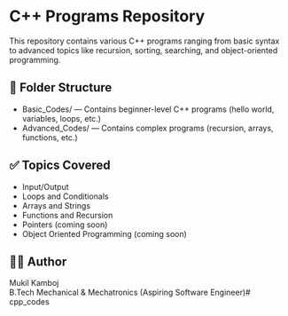 # C++ Programs Repository

This repository contains various C++ programs ranging from basic syntax to advanced topics like recursion, sorting, searching, and object-oriented programming.

## 📁 Folder Structure

- Basic_Codes/ — Contains beginner-level C++ programs (hello world, variables, loops, etc.)
- Advanced_Codes/ — Contains complex programs (recursion, arrays, functions, etc.)

## ✅ Topics Covered

- Input/Output
- Loops and Conditionals
- Arrays and Strings
- Functions and Recursion
- Pointers (coming soon)
- Object Oriented Programming (coming soon)

## 👨‍💻 Author

Mukil Kamboj  
B.Tech Mechanical & Mechatronics (Aspiring Software Engineer)# cpp_codes
